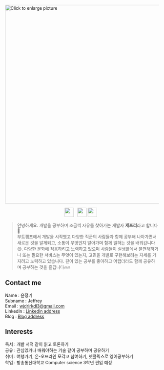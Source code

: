 <a href="https://drive.google.com/uc?export=view&id=1uzqbc64k6gn8-YA8OMrU8WfHQpyIRgDs"><img src="https://drive.google.com/uc?export=view&id=1uzqbc64k6gn8-YA8OMrU8WfHQpyIRgDs" style="width: 650px; max-width: 100%; height: auto" title="Click to enlarge picture" />

<p align='center'>
<a href="https://www.linkedin.com/in/jung-ki-yoon-0a2345169/"><img height="30" src="https://logos-world.net/wp-content/uploads/2020/04/Linkedin-Logo-2011%E2%80%932019.png"></a>&nbsp;&nbsp;
<a href="https://medium.com/@10-fingers"><img height="30" padding-left="10" src="https://miro.medium.com/max/8978/1*s986xIGqhfsN8U--09_AdA.png?raw=true"></a>
<a href="https://discord.com/channels/786945223023394896/787237293828079616"><img height="30" padding-left="10" src="https://cdn.icon-icons.com/icons2/2108/PNG/512/discord_icon_130958.png?raw=true"></a>&nbsp;&nbsp;

>안녕하세요. 개발을 공부하며 조금씩 자유를 찾아가는 개발자 **제프리**라고 합니다:wave:</br>
>부트캠프에서 개발을 시작했고 다양한 직군의 사람들과 함께 공부해 나아가면서 새로운 것을 알게되고, 소통이 무엇인지 알아가며 함께 일하는 것을 배워갑니다:blush:.
>다양한 문화에 적응하려고 노력하고 있으며 사람들이 실생활에서 불편해하거나 또는 필요한 서비스는 무엇이 있는지, 고민을 개발로 구현해보려는 자세를 가지려고 노력하고 있습니다.
>깊이 있는 공부를 좋아하고 어렵더라도 함께 공유하며 공부하는 것을 즐깁니다:fire::fire:


## Contact me
Name : 윤정기 <br />
Subname : Jeffrey <br />
Email : wjdrlrkdl3@gmail.com <br />
LinkedIn : <a href="https://www.linkedin.com/in/jung-ki-yoon-0a2345169/">Linkedin address</a></br>
Blog : <a href="https://medium.com/@10-fingers">Blog address</a>

## Interests
독서 : 개발 서적 같이 읽고 토론하기</br>
공유 : 관심있거나 배워야하는 기술 같이 공부하며 공유하기</br>
취미 : 여행가기, 온-오프라인 모각코 참여하기, 넷플릭스로 영어공부하기</br>
학업 : 방송통신대학교 Computer science 3학년 편입 예정

